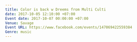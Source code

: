 ```yaml
---
title: Color is back w Dreems from Multi Culti
date: 2017-10-05 12:10:00 +07:00
Event date: 2017-10-07 00:00:00 +07:00
Venue: Savage
Event URL: https://www.facebook.com/events/147069422559384
Genre: music
---
```


